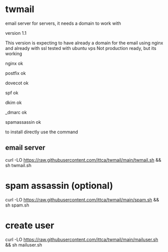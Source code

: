 # twmail
email server  for servers, it needs a domain to work with

version 1.1 

This version is expecting to have already a domain for the email using nginx and already with ssl
tested with ubuntu vps
Not production ready, but its working


nginx           ok

postfix         ok

dovecot         ok

spf             ok

dkim            ok

_dmarc          ok

spamassassin    ok

to install directly use the command 

## email server 
curl -LO https://raw.githubusercontent.com/ittca/twmail/main/twmail.sh && sh twmail.sh

# spam assassin (optional)
curl -LO https://raw.githubusercontent.com/ittca/twmail/main/spam.sh && sh spam.sh

# create user 
curl -LO https://raw.githubusercontent.com/ittca/twmail/main/mailuser.sh && sh mailuser.sh
